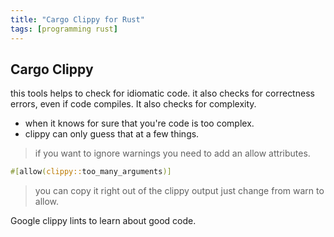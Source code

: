 ```yaml
---
title: "Cargo Clippy for Rust"
tags: [programming rust]
---
```


## Cargo Clippy

this tools helps to check for idiomatic code.
it also checks for correctness errors, even if code compiles.
It also checks for complexity.
- when it knows for sure that you're code is too complex.
- clippy can only guess that at a few things.

>if you want to ignore warnings you need to add an allow attributes.

```rust
#[allow(clippy::too_many_arguments)]
```

>you can copy it right out of the clippy output just change from warn to allow.

Google clippy lints to learn about good code.